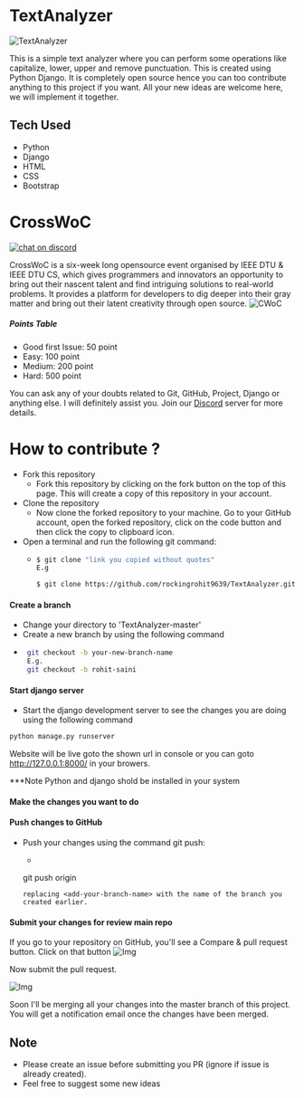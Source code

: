 # TextAnalyzer

![TextAnalyzer](https://socialify.git.ci/rockingrohit9639/TextAnalyzer/image?font=Inter&forks=1&issues=1&language=1&owner=1&pattern=Charlie%20Brown&pulls=1&stargazers=1&theme=Dark)

This is a simple text analyzer where you can perform some operations like capitalize, lower, upper and remove punctuation. This is created using Python Django. It is completely open source hence you can too contribute anything to this project if you want. All your new ideas are welcome here, we will implement it together.

## Tech Used
- Python
- Django
- HTML
- CSS
- Bootstrap

# CrossWoC 
[![chat on discord](https://img.shields.io/badge/chat-on%20discord-brightgreen)](https://discord.gg/GycEMxYm)

CrossWoC is a six-week long opensource event organised by IEEE DTU & IEEE DTU CS, which gives programmers and innovators an opportunity to bring out their nascent talent and find intriguing solutions to real-world problems. It provides a platform for developers to dig deeper into their gray matter and bring out their latent creativity through open source.
![CWoC](https://camo.githubusercontent.com/4d270d544d67ce146ad9ec7d3811e165a64de576dc29b783c6960d7644a3e3b6/68747470733a2f2f63726f7373776f632e696565656474752e696e2f696d616765732f696d6763772e706e67)


##### Points Table
- Good first Issue: 50 point
- Easy: 100 point
- Medium: 200 point
- Hard: 500 point

You can ask any of your doubts related to Git, GitHub, Project, Django or anything else. I will definitely assist you.
Join our [Discord](https://discord.gg/GycEMxYm) server for more details.

# How to contribute ?

* Fork this repository
  - Fork this repository by clicking on the fork button on the top of this page. This will create a copy of this repository in your account.
* Clone the repository
  - Now clone the forked repository to your machine. Go to your GitHub account, open the forked repository, click on the code button and then click the copy to clipboard icon.
* Open a terminal and run the following git command:
  - ```sh
    $ git clone "link you copied without quotes"
    E.g

    $ git clone https://github.com/rockingrohit9639/TextAnalyzer.git

    ```
 #### Create a branch
 * Change your directory to 'TextAnalyzer-master'
 * Create a new branch by using the following command
 - ```sh
    git checkout -b your-new-branch-name
    E.g.
    git checkout -b rohit-saini
    ```
#### Start django server
* Start the django development server to see the changes you are doing using the following command 
```sh
python manage.py runserver
```
Website will be live goto the shown url in console or you can goto http://127.0.0.1:8000/ in your browers.

***Note Python and django shold be installed in your system

#### Make the changes you want to do

#### Push changes to GitHub
* Push your changes using the command git push:
  - ```ssh 
  git push origin <add-your-branch-name>
  ```
  replacing <add-your-branch-name> with the name of the branch you created earlier.
  
#### Submit your changes for review main repo
If you go to your repository on GitHub, you'll see a Compare & pull request button. Click on that button
![Img](https://camo.githubusercontent.com/ca3b1cefece5f3b9b3435020e6a357ca024cda5bd2b1e140a15170fcd1ec5381/68747470733a2f2f6669727374636f6e747269627574696f6e732e6769746875622e696f2f6173736574732f526561646d652f636f6d706172652d616e642d70756c6c2e706e67)

Now submit the pull request.

![Img](https://camo.githubusercontent.com/71401ba5551a64aeac3838825a52ce7a7597cd8b54a0d7200d9454e2cbfbb13f/68747470733a2f2f6669727374636f6e747269627574696f6e732e6769746875622e696f2f6173736574732f526561646d652f7375626d69742d70756c6c2d726571756573742e706e67)

Soon I'll be merging all your changes into the master branch of this project. You will get a notification email once the changes have been merged.

## Note
- Please create an issue before submitting you PR (ignore if issue is already created). 
- Feel free to suggest some new ideas 
